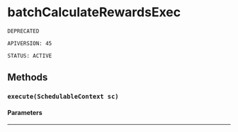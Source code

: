 # batchCalculateRewardsExec

`DEPRECATED`

`APIVERSION: 45`

`STATUS: ACTIVE`

## Methods

### `execute(SchedulableContext sc)`

#### Parameters

***
